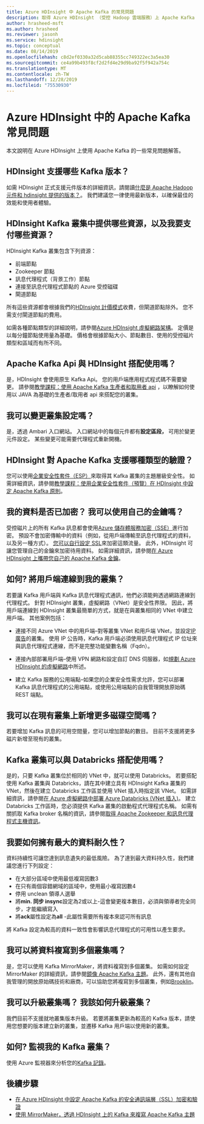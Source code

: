 ```yaml
---
title: Azure HDInsight 中 Apache Kafka 的常見問題
description: 取得 Azure HDInsight （受控 Hadoop 雲端服務）上 Apache Kafka 的常見問題解答。
author: hrasheed-msft
ms.author: hrasheed
ms.reviewer: jasonh
ms.service: hdinsight
ms.topic: conceptual
ms.date: 08/14/2019
ms.openlocfilehash: c8d2ef0330a32d5cab88355cc749322ec3a5ea30
ms.sourcegitcommit: ce4a99b493f8cf2d2fd4e29d9ba92f5f942a754c
ms.translationtype: MT
ms.contentlocale: zh-TW
ms.lasthandoff: 12/28/2019
ms.locfileid: "75530930"
---
```

# <a name="frequently-asked-questions-about-apache-kafka-in-azure-hdinsight"></a>Azure HDInsight 中的 Apache Kafka 常見問題

本文說明在 Azure HDInsight 上使用 Apache Kafka 的一些常見問題解答。

## <a name="what-kafka-versions-are-supported-by-hdinsight"></a>HDInsight 支援哪些 Kafka 版本？

如需 HDInsight 正式支援元件版本的詳細資訊，請閱讀[什麼是 Apache Hadoop 元件和 hdinsight 提供的版本？](../hdinsight-component-versioning.md#supported-hdinsight-versions)。 我們建議您一律使用最新版本，以確保最佳的效能和使用者體驗。

## <a name="what-resources-are-provided-in-an-hdinsight-kafka-cluster-and-what-resources-am-i-charged-for"></a>HDInsight Kafka 叢集中提供哪些資源，以及我要支付哪些資源？

HDInsight Kafka 叢集包含下列資源：

* 前端節點
* Zookeeper 節點
* 訊息代理程式（背景工作）節點 
* 連接至訊息代理程式節點的 Azure 受控磁碟
* 閘道節點

所有這些資源都會根據我們的[HDInsight 計價模式](https://azure.microsoft.com/pricing/details/hdinsight/)收費，但閘道節點除外。 您不需支付閘道節點的費用。

如需各種節點類型的詳細說明，請參閱[Azure HDInsight 虛擬網路架構](../hdinsight-virtual-network-architecture.md)。 定價是以每分鐘節點使用量為基礎。 價格會根據節點大小、節點數目、使用的受控磁片類型和區域而有所不同。

## <a name="do-apache-kafka-apis-work-with-hdinsight"></a>Apache Kafka Api 與 HDInsight 搭配使用嗎？

是，HDInsight 會使用原生 Kafka Api。 您的用戶端應用程式程式碼不需要變更。 請參閱[教學課程：使用 Apache Kafka 生產者和取用者 api](./apache-kafka-producer-consumer-api.md) ，以瞭解如何使用以 JAVA 為基礎的生產者/取用者 api 來搭配您的叢集。

## <a name="can-i-change-cluster-configurations"></a>我可以變更叢集設定嗎？

是，透過 Ambari 入口網站。 入口網站中的每個元件都有**設定區段，** 可用於變更元件設定。 某些變更可能需要代理程式重新開機。

## <a name="what-type-of-authentication-does-hdinsight-support-for-apache-kafka"></a>HDInsight 對 Apache Kafka 支援哪種類型的驗證？

您可以使用[企業安全性套件（ESP）](../domain-joined/apache-domain-joined-architecture.md)來取得其 Kafka 叢集的主題層級安全性。 如需詳細資訊，請參閱[教學課程：使用企業安全性套件（預覽）在 HDInsight 中設定 Apache Kafka 原則](../domain-joined/apache-domain-joined-run-kafka.md)。

## <a name="is-my-data-encrypted-can-i-use-my-own-keys"></a>我的資料是否已加密？ 我可以使用自己的金鑰嗎？

受控磁片上的所有 Kafka 訊息都會使用[Azure 儲存體服務加密（SSE）](../../storage/common/storage-service-encryption.md)進行加密。 預設不會加密傳輸中的資料（例如，從用戶端傳輸至訊息代理程式的資料，以及另一種方式）。 [您可以自行設定 SSL](./apache-kafka-ssl-encryption-authentication.md)來加密這類流量。 此外，HDInsight 可讓您管理自己的金鑰來加密待用資料。 如需詳細資訊，請參閱[在 Azure HDInsight 上攜帶您自己的 Apache Kafka 金鑰](apache-kafka-byok.md)。

## <a name="how-do-i-connect-clients-to-my-cluster"></a>如何? 將用戶端連線到我的叢集？

若要讓 Kafka 用戶端與 Kafka 訊息代理程式通訊，他們必須能夠透過網路連線到代理程式。 針對 HDInsight 叢集，虛擬網路（VNet）是安全性界限。 因此，將用戶端連線到 HDInsight 叢集最簡單的方式，就是在與叢集相同的 VNet 中建立用戶端。 其他案例包括：

* 連接不同 Azure VNet 中的用戶端–對等叢集 VNet 和用戶端 VNet，並設定[IP 廣告](apache-kafka-connect-vpn-gateway.md#configure-kafka-for-ip-advertising)的叢集。 使用 IP 公告時，Kafka 用戶端必須使用訊息代理程式 IP 位址來與訊息代理程式連線，而不是完整功能變數名稱（Fqdn）。

* 連接內部部署用戶端–使用 VPN 網路和設定自訂 DNS 伺服器，如[規劃 Azure HDInsight 的虛擬網路](../hdinsight-plan-virtual-network-deployment.md)中所述。

* 建立 Kafka 服務的公用端點–如果您的企業安全性需求允許，您可以部署 Kafka 訊息代理程式的公用端點，或使用公用端點的自我管理開放原始碼 REST 端點。

## <a name="can-i-add-more-disk-space-on-an-existing-cluster"></a>我可以在現有叢集上新增更多磁碟空間嗎？

若要增加 Kafka 訊息的可用空間量，您可以增加節點的數目。 目前不支援將更多磁片新增至現有的叢集。

## <a name="can-a-kafka-cluster-work-with-databricks"></a>Kafka 叢集可以與 Databricks 搭配使用嗎？ 

是的，只要 Kafka 叢集位於相同的 VNet 中，就可以使用 Databricks。 若要搭配使用 Kafka 叢集與 Databricks，請在其中建立具有 HDInsight Kafka 叢集的 VNet，然後在建立 Databricks 工作區並使用 VNet 插入時指定該 VNet。 如需詳細資訊，請參閱[在 Azure 虛擬網路中部署 Azure Databricks (VNet 插入)](https://docs.microsoft.com/azure/databricks/administration-guide/cloud-configurations/azure/vnet-inject)。 建立 Databricks 工作區時，您必須提供 Kafka 叢集的啟動程式代理程式名稱。 如需有關抓取 Kafka broker 名稱的資訊，請參閱[取得 Apache Zookeeper 和訊息代理程式主機資訊](https://docs.microsoft.com/azure/hdinsight/kafka/apache-kafka-get-started#getkafkainfo)。

## <a name="how-can-i-have-maximum-data-durability"></a>我要如何擁有最大的資料耐久性？

資料持續性可讓您達到訊息遺失的最低風險。 為了達到最大資料持久性，我們建議您進行下列設定：

* 在大部分區域中使用最低複寫因數3
* 在只有兩個容錯網域的區域中，使用最小複寫因數4
* 停用 unclean 領導人選舉
* 將**min. 同步 insync**設定為2或以上-這會變更複本數目，必須與領導者完全同步，才能繼續寫入
* 將**ack**屬性設定為**all** -此屬性需要所有複本來認可所有訊息

將 Kafka 設定為較高的資料一致性會影響訊息代理程式的可用性以產生要求。

## <a name="can-i-replicate-my-data-to-multiple-clusters"></a>我可以將資料複寫到多個叢集嗎？

是，您可以使用 Kafka MirrorMaker，將資料複寫到多個叢集。 如需如何設定 MirrorMaker 的詳細資訊，請參閱[鏡像 Apache Kafka 主題](apache-kafka-mirroring.md)。 此外，還有其他自我管理的開放原始碼技術和廠商，可以協助您將複寫到多個叢集，例如[Brooklin](https://github.com/linkedin/Brooklin/)。

## <a name="can-i-upgrade-my-cluster-how-should-i-upgrade-my-cluster"></a>我可以升級叢集嗎？ 我該如何升級叢集？

我們目前不支援就地叢集版本升級。 若要將叢集更新為較高的 Kafka 版本，請使用您想要的版本建立新的叢集，並遷移 Kafka 用戶端以使用新的叢集。

## <a name="how-do-i-monitor-my-kafka-cluster"></a>如何? 監視我的 Kafka 叢集？

使用 Azure 監視器來分析您的[Kafka 記錄](./apache-kafka-log-analytics-operations-management.md)。

## <a name="next-steps"></a>後續步驟

* [在 Azure HDInsight 中設定 Apache Kafka 的安全通訊端層（SSL）加密和驗證](./apache-kafka-ssl-encryption-authentication.md)
* [使用 MirrorMaker，透過 HDInsight 上的 Kafka 來複寫 Apache Kafka 主題](./apache-kafka-mirroring.md)

